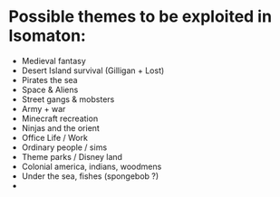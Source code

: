 
# Possible themes to be exploited in Isomaton:

- Medieval fantasy
- Desert Island survival (Gilligan + Lost)
- Pirates the sea
- Space & Aliens
- Street gangs & mobsters
- Army + war
- Minecraft recreation
- Ninjas and the orient
- Office Life / Work
- Ordinary people / sims
- Theme parks / Disney land
- Colonial america, indians, woodmens
- Under the sea, fishes (spongebob ?)
-


